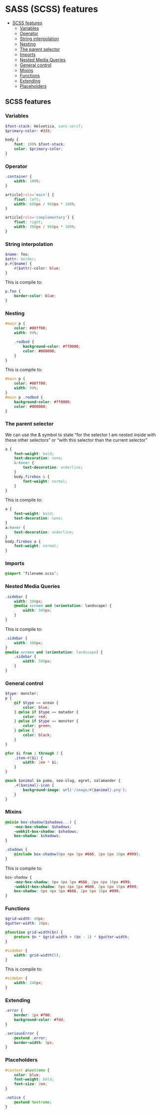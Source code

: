 # SASS (SCSS) features


-   [SCSS features](#scss-features)
    -   [Variables](#variables)
    -   [Operator](#operator)
    -   [String interpolation](#string-interpolation)
    -   [Nesting](#nesting)
    -   [The parent selector](#the-parent-selector)
    -   [Imports](#imports)
    -   [Nested Media Queries](#nested-media-queries)
    -   [General control](#general-control)
    -   [Mixins](#mixins)
    -   [Functions](#functions)
    -   [Extending](#extending)
    -   [Placeholders](#placeholders)

## SCSS features

### Variables

```scss
$font-stack: Helvetica, sans-serif;
$primary-color: #333;

body {
    font: 100% $font-stack;
    color: $primary-color;
}
```

### Operator

```scss
.container {
    width: 100%;
}

article[role='main'] {
    float: left;
    width: 600px / 960px * 100%;
}

article[role='complementary'] {
    float: right;
    width: 300px / 960px * 100%;
}
```

### String interpolation

```scss
$name: foo;
$attr: border;
p.#{$name} {
    #{$attr}-color: blue;
}
```

This is compile to:

```css
p.foo {
    border-color: blue;
}
```

### Nesting

```scss
#main p {
    color: #00ff00;
    width: 90%;

    .redbod {
        background-color: #ff0000;
        color: #000000;
    }
}
```

This is compile to:

```css
#main p {
    color: #00ff00;
    width: 90%;
}
#main p .redbod {
    background-color: #ff0000;
    color: #000000;
}
```

### The parent selector

We can use the & symbol to state “for the selector I am nested inside with these other selectors” or “with this selector than the current selector”

```scss
a {
    font-weight: bold;
    text-decoration: none;
    &:hover {
        text-decoration: underline;
    }
    body.firebox & {
        font-weight: normal;
    }
}
```

This is compile to:

```css
a {
    font-weight: bold;
    text-decoration: none;
}
a:hover {
    text-decoration: underline;
}
body.firebox a {
    font-weight: normal;
}
```

### Imports

```scss
@import ’filename.scss’;
```

### Nested Media Queries

```scss
.sidebar {
    width: 300px;
    @media screen and (orientation: landscape) {
        width: 500px;
    }
}
```

This is compile to:

```css
.sidebar {
    width: 300px;
}
@media screen and (orientation: landscape) {
    .sidebar {
        width: 500px;
    }
}
```

### General control

```scss
$type: monster;
p {
    @if $type == ocean {
        color: blue;
    } @else if $type == matador {
        color: red;
    } @else if $type == monster {
        color: green;
    } @else {
        color: black;
    }
}

@for $i from 1 through 3 {
    .item-#{$i} {
        width: 2em * $i;
    }
}

@each $animal in puma, sea-slug, egret, salamander {
    .#{$animal}-icon {
        background-image: url('/image/#{$animal}.png');
    }
}
```

### Mixins

```scss
@mixin box-shadow($shadows...) {
    -moz-box-shadow: $shadows;
    -webkit-box-shadow: $shadows;
    box-shadow: $shadows;
}

.shadows {
    @include box-shadow(0px 4px 5px #666, 2px 6px 10px #999);
}
```

This is compile to:

```scss
box-shadow {
    -moz-box-shadow: 0px 4px 5px #666, 2px 6px 10px #999;
    -webkit-box-shadow: 0px 4px 5px #666, 2px 6px 10px #999;
    box-shadow: 0px 4px 5px #666, 2px 6px 10px #999;
}
```

### Functions

```scss
$grid-width: 40px;
$gutter-width: 10px;

@function grid-width($n) {
    @return $n * $grid-width + ($n - 1) * $gutter-width;
}

#sidebar {
    width: grid-width(5);
}
```

This is compile to:

```scss
#sidebar {
    width: 240px;
}
```

### Extending

```scss
.error {
    border: 1px #f00;
    background-color: #fdd;
}

.seriousError {
    @extend .error;
    border-width: 3px;
}
```

### Placeholders

```scss
#context a%extreme {
    color: blue;
    font-weight: bold;
    font-size: 2em;
}

.notice {
    @extend %extreme;
}
```

